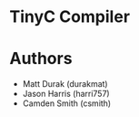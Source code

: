 # TinyC Compiler

# Authors

 - Matt Durak (durakmat)
 - Jason Harris (harri757)
 - Camden Smith (csmith)

